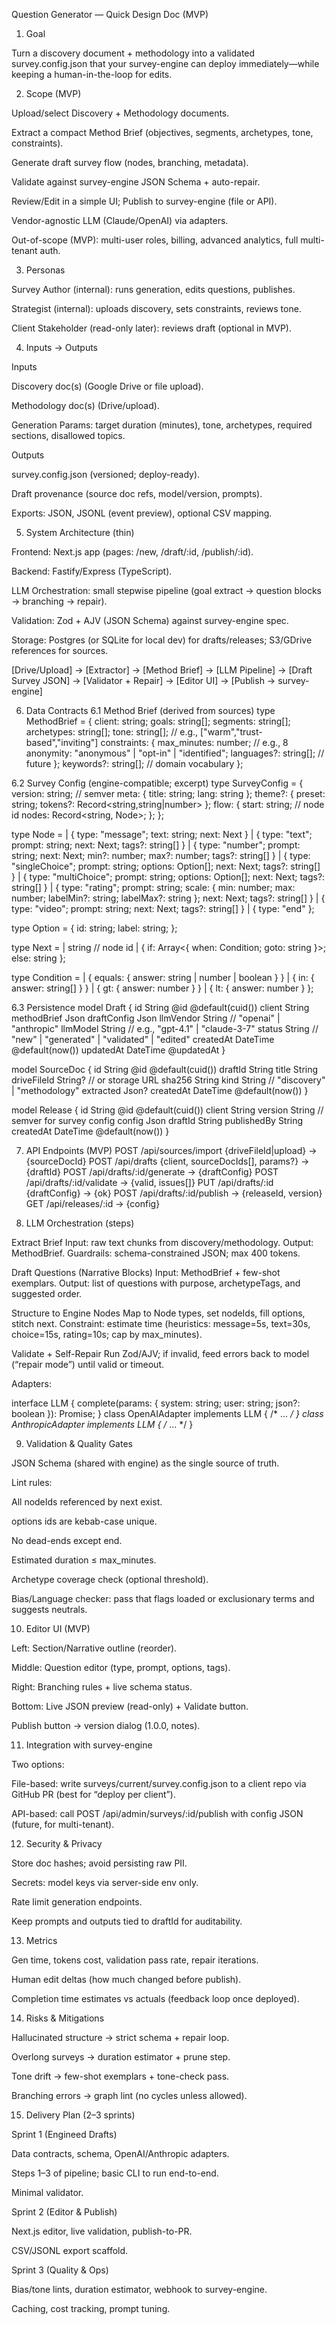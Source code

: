 Question Generator — Quick Design Doc (MVP)
1) Goal

Turn a discovery document + methodology into a validated survey.config.json that your survey-engine can deploy immediately—while keeping a human-in-the-loop for edits.

2) Scope (MVP)

Upload/select Discovery + Methodology documents.

Extract a compact Method Brief (objectives, segments, archetypes, tone, constraints).

Generate draft survey flow (nodes, branching, metadata).

Validate against survey-engine JSON Schema + auto-repair.

Review/Edit in a simple UI; Publish to survey-engine (file or API).

Vendor-agnostic LLM (Claude/OpenAI) via adapters.

Out-of-scope (MVP): multi-user roles, billing, advanced analytics, full multi-tenant auth.

3) Personas

Survey Author (internal): runs generation, edits questions, publishes.

Strategist (internal): uploads discovery, sets constraints, reviews tone.

Client Stakeholder (read-only later): reviews draft (optional in MVP).

4) Inputs → Outputs

Inputs

Discovery doc(s) (Google Drive or file upload).

Methodology doc(s) (Drive/upload).

Generation Params: target duration (minutes), tone, archetypes, required sections, disallowed topics.

Outputs

survey.config.json (versioned; deploy-ready).

Draft provenance (source doc refs, model/version, prompts).

Exports: JSON, JSONL (event preview), optional CSV mapping.

5) System Architecture (thin)

Frontend: Next.js app (pages: /new, /draft/:id, /publish/:id).

Backend: Fastify/Express (TypeScript).

LLM Orchestration: small stepwise pipeline (goal extract → question blocks → branching → repair).

Validation: Zod + AJV (JSON Schema) against survey-engine spec.

Storage: Postgres (or SQLite for local dev) for drafts/releases; S3/GDrive references for sources.

[Drive/Upload] -> [Extractor] -> [Method Brief]
                           -> [LLM Pipeline] -> [Draft Survey JSON]
                                      -> [Validator + Repair] -> [Editor UI] -> [Publish -> survey-engine]

6) Data Contracts
6.1 Method Brief (derived from sources)
type MethodBrief = {
  client: string;
  goals: string[];
  segments: string[];
  archetypes: string[];
  tone: string[];                // e.g., ["warm","trust-based","inviting"]
  constraints: {
    max_minutes: number;         // e.g., 8
    anonymity: "anonymous" | "opt-in" | "identified";
    languages?: string[];        // future
  };
  keywords?: string[];           // domain vocabulary
};

6.2 Survey Config (engine-compatible; excerpt)
type SurveyConfig = {
  version: string;               // semver
  meta: { title: string; lang: string };
  theme?: { preset: string; tokens?: Record<string,string|number> };
  flow: {
    start: string;               // node id
    nodes: Record<string, Node>;
  };
};

type Node =
 | { type: "message"; text: string; next: Next }
 | { type: "text"; prompt: string; next: Next; tags?: string[] }
 | { type: "number"; prompt: string; next: Next; min?: number; max?: number; tags?: string[] }
 | { type: "singleChoice"; prompt: string; options: Option[]; next: Next; tags?: string[] }
 | { type: "multiChoice"; prompt: string; options: Option[]; next: Next; tags?: string[] }
 | { type: "rating"; prompt: string; scale: { min: number; max: number; labelMin?: string; labelMax?: string }; next: Next; tags?: string[] }
 | { type: "video"; prompt: string; next: Next; tags?: string[] }
 | { type: "end" };

type Option = { id: string; label: string; };

type Next =
 | string // node id
 | { if: Array<{ when: Condition; goto: string }>; else: string };

type Condition =
 | { equals: { answer: string | number | boolean } }
 | { in: { answer: string[] } }
 | { gt: { answer: number } }
 | { lt: { answer: number } };

6.3 Persistence
model Draft {
  id           String   @id @default(cuid())
  client       String
  methodBrief  Json
  draftConfig  Json
  llmVendor    String   // "openai" | "anthropic"
  llmModel     String   // e.g., "gpt-4.1" | "claude-3-7"
  status       String   // "new" | "generated" | "validated" | "edited"
  createdAt    DateTime @default(now())
  updatedAt    DateTime @updatedAt
}

model SourceDoc {
  id           String   @id @default(cuid())
  draftId      String
  title        String
  driveFileId  String?  // or storage URL
  sha256       String
  kind         String    // "discovery" | "methodology"
  extracted    Json?
  createdAt    DateTime  @default(now())
}

model Release {
  id           String   @id @default(cuid())
  client       String
  version      String    // semver for survey config
  config       Json
  draftId      String
  publishedBy  String
  createdAt    DateTime  @default(now())
}

7) API Endpoints (MVP)
POST   /api/sources/import          {driveFileId|upload} -> {sourceDocId}
POST   /api/drafts                  {client, sourceDocIds[], params?} -> {draftId}
POST   /api/drafts/:id/generate     -> {draftConfig}
POST   /api/drafts/:id/validate     -> {valid, issues[]}
PUT    /api/drafts/:id              {draftConfig} -> {ok}
POST   /api/drafts/:id/publish      -> {releaseId, version}
GET    /api/releases/:id            -> {config}

8) LLM Orchestration (steps)

Extract Brief
Input: raw text chunks from discovery/methodology.
Output: MethodBrief.
Guardrails: schema-constrained JSON; max 400 tokens.

Draft Questions (Narrative Blocks)
Input: MethodBrief + few-shot exemplars.
Output: list of questions with purpose, archetypeTags, and suggested order.

Structure to Engine Nodes
Map to Node types, set nodeIds, fill options, stitch next.
Constraint: estimate time (heuristics: message=5s, text=30s, choice=15s, rating=10s; cap by max_minutes).

Validate + Self-Repair
Run Zod/AJV; if invalid, feed errors back to model (“repair mode”) until valid or timeout.

Adapters:

interface LLM {
  complete(params: { system: string; user: string; json?: boolean }): Promise<any>;
}
class OpenAIAdapter implements LLM { /* ... */ }
class AnthropicAdapter implements LLM { /* ... */ }

9) Validation & Quality Gates

JSON Schema (shared with engine) as the single source of truth.

Lint rules:

All nodeIds referenced by next exist.

options ids are kebab-case unique.

No dead-ends except end.

Estimated duration ≤ max_minutes.

Archetype coverage check (optional threshold).

Bias/Language checker: pass that flags loaded or exclusionary terms and suggests neutrals.

10) Editor UI (MVP)

Left: Section/Narrative outline (reorder).

Middle: Question editor (type, prompt, options, tags).

Right: Branching rules + live schema status.

Bottom: Live JSON preview (read-only) + Validate button.

Publish button → version dialog (1.0.0, notes).

11) Integration with survey-engine

Two options:

File-based: write surveys/current/survey.config.json to a client repo via GitHub PR (best for “deploy per client”).

API-based: call POST /api/admin/surveys/:id/publish with config JSON (future, for multi-tenant).

12) Security & Privacy

Store doc hashes; avoid persisting raw PII.

Secrets: model keys via server-side env only.

Rate limit generation endpoints.

Keep prompts and outputs tied to draftId for auditability.

13) Metrics

Gen time, tokens cost, validation pass rate, repair iterations.

Human edit deltas (how much changed before publish).

Completion time estimates vs actuals (feedback loop once deployed).

14) Risks & Mitigations

Hallucinated structure → strict schema + repair loop.

Overlong surveys → duration estimator + prune step.

Tone drift → few-shot exemplars + tone-check pass.

Branching errors → graph lint (no cycles unless allowed).

15) Delivery Plan (2–3 sprints)

Sprint 1 (Engineed Drafts)

Data contracts, schema, OpenAI/Anthropic adapters.

Steps 1–3 of pipeline; basic CLI to run end-to-end.

Minimal validator.

Sprint 2 (Editor & Publish)

Next.js editor, live validation, publish-to-PR.

CSV/JSONL export scaffold.

Sprint 3 (Quality & Ops)

Bias/tone lints, duration estimator, webhook to survey-engine.

Caching, cost tracking, prompt tuning.